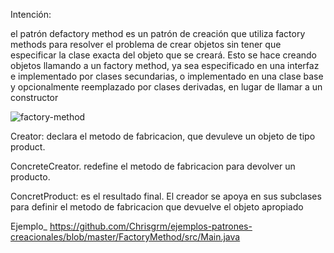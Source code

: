 Intención:

el patrón defactory method es un patrón de creación que utiliza factory methods para resolver el problema de crear objetos sin tener que especificar la clase exacta del objeto que se creará. Esto se hace creando objetos llamando a un factory method, ya sea especificado en una interfaz e implementado por clases secundarias, o implementado en una clase base y opcionalmente reemplazado por clases derivadas, en lugar de llamar a un constructor


![factory-method](https://user-images.githubusercontent.com/42417217/52172448-5986b700-273d-11e9-90eb-7d1b1a5b792f.gif)

Creator: declara el metodo de fabricacion, que devuleve un objeto de tipo product.

ConcreteCreator. redefine el metodo de fabricacion para devolver un producto. 

ConcretProduct: es el resultado final. El creador se apoya en sus subclases para definir el metodo de fabricacion que devuelve el objeto apropiado

Ejemplo_ https://github.com/Chrisgrm/ejemplos-patrones-creacionales/blob/master/FactoryMethod/src/Main.java
